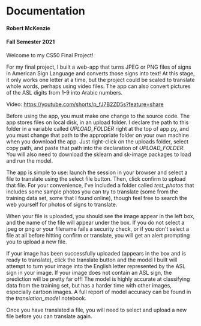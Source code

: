 # Documentation

#### Robert McKenzie
#### Fall Semester 2021

Welcome to my CS50 Final Project!

For my final project, I built a web-app that turns JPEG or PNG files of signs in American Sign Language and converts those signs into text! At this stage, it only works one letter at a time, but the project could be scaled to translate whole words, perhaps using video files. The app can also convert pictures of the ASL digits from 1-9 into Arabic numbers.

Video: https://youtube.com/shorts/p_fJ7B2ZD5s?feature=share

Before using the app, you must make one change to the source code. The app stores files on local disk, in an upload folder. I declare the path to this folder in a variable called *UPLOAD_FOLDER* right at the top of app.py, and you must change that path to the appropriate folder on your own machine when you download the app. Just right-click on the uploads folder, select copy path, and paste that path into the declaration of *UPLOAD_FOLDER*. You will also need to download the sklearn and sk-image packages to load and run the model. 

The app is simple to use: launch the session in your browser and select a file to translate using the select file button. Then, click confirm to upload that file. For your convenience, I've included a folder called *test_photos* that includes some sample photos you can try to translate (some from the training data set, some that I found online), though feel free to search the web yourself for photos of signs to translate. 

When your file is uploaded, you should see the image appear in the left box, and the name of the file will appear under the box. If you do not select a jpeg or png or your filename fails a security check, or if you don't select a file at all before hitting confirm or translate, you will get an alert prompting you to upload a new file. 

If your image has been successfully uploaded (appears in the box and is ready to translate), click the translate button and the model I built will attempt to turn your image into the English letter represented by the ASL sign in your image. If your image does not contain an ASL sign, the prediction will be pretty far off! The model is highly accurate at classifying data from the training set, but has a harder time with other images, especially cartoon images. A full report of model accuracy can be found in the *translation_model* notebook. 

Once you have translated a file, you will need to select and upload a new file before you can translate again. 

